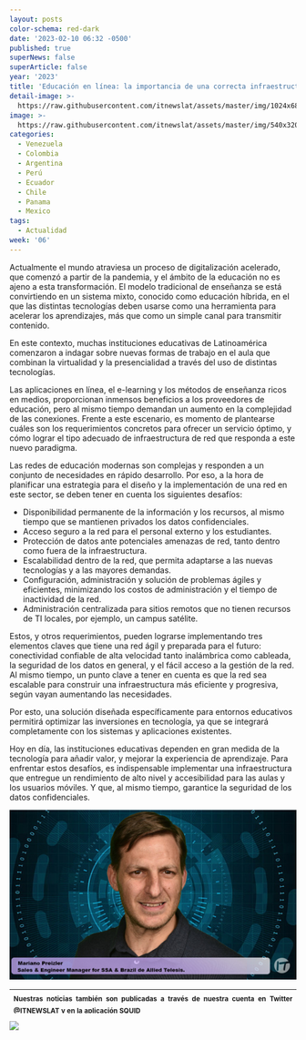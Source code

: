 ```yaml
---
layout: posts
color-schema: red-dark
date: '2023-02-10 06:32 -0500'
published: true
superNews: false
superArticle: false
year: '2023'
title: 'Educación en línea: la importancia de una correcta infraestructura de red'
detail-image: >-
  https://raw.githubusercontent.com/itnewslat/assets/master/img/1024x680/Mariano-Preizler-g.jpg
image: >-
  https://raw.githubusercontent.com/itnewslat/assets/master/img/540x320/Mariano-Preizler-p.jpg
categories:
  - Venezuela
  - Colombia
  - Argentina
  - Perú
  - Ecuador
  - Chile
  - Panama
  - Mexico
tags:
  - Actualidad
week: '06'
---
```

Actualmente el mundo atraviesa un proceso de digitalización acelerado, que comenzó a partir de la pandemia, y el ámbito de la educación no es ajeno a esta transformación. El modelo tradicional de enseñanza se está convirtiendo en un sistema mixto, conocido como educación híbrida, en el que las distintas tecnologías deben usarse como una herramienta para acelerar los aprendizajes, más que como un simple canal para transmitir contenido.
 
En este contexto, muchas instituciones educativas de Latinoamérica comenzaron a indagar sobre nuevas formas de trabajo en el aula que combinan la virtualidad y la presencialidad a través del uso de distintas tecnologías. 
 
Las aplicaciones en línea, el e-learning y los métodos de enseñanza ricos en medios, proporcionan inmensos beneficios a los proveedores de educación, pero al mismo tiempo demandan un aumento en la complejidad de las conexiones. Frente a este escenario, es momento de plantearse cuáles son los requerimientos concretos para ofrecer un servicio óptimo, y cómo lograr el tipo adecuado de infraestructura de red que responda a este nuevo paradigma.
 
Las redes de educación modernas son complejas y responden a un conjunto de necesidades en rápido desarrollo. Por eso, a la hora de planificar una estrategia para el diseño y la implementación de una red en este sector, se deben tener en cuenta los siguientes desafíos: 
 
- Disponibilidad permanente de la información y los recursos, al mismo tiempo que se mantienen privados los datos confidenciales.
- Acceso seguro a la red para el personal externo y los estudiantes.
- Protección de datos ante potenciales amenazas de red, tanto dentro como fuera de la infraestructura.
- Escalabilidad dentro de la red, que permita adaptarse a las nuevas tecnologías y a las mayores demandas.
- Configuración, administración y solución de problemas ágiles y eficientes, minimizando los costos de administración y el tiempo de inactividad de la red.
- Administración centralizada para sitios remotos que no tienen recursos de TI locales, por ejemplo, un campus satélite.
 
Estos, y otros requerimientos, pueden lograrse implementando tres elementos claves que tiene una red ágil y preparada para el futuro: conectividad confiable de alta velocidad tanto inalámbrica como cableada, la seguridad de los datos  en general,  y el fácil acceso a la gestión de la red. Al mismo tiempo, un punto clave a tener en cuenta es que la red sea escalable para construir una infraestructura más eficiente y progresiva, según vayan aumentando las necesidades. 
 
Por esto, una solución diseñada específicamente para entornos educativos permitirá optimizar las inversiones en tecnología, ya que se integrará completamente con los sistemas y aplicaciones existentes.
 
Hoy en día, las instituciones educativas dependen en gran medida de la tecnología para añadir valor, y mejorar la experiencia de aprendizaje. Para enfrentar estos desafíos, es indispensable implementar una infraestructura que entregue un rendimiento de alto nivel y accesibilidad para las aulas y los usuarios móviles. Y que, al mismo tiempo, garantice la seguridad de los datos confidenciales. 

![](https://raw.githubusercontent.com/itnewslat/assets/master/img/540x320/Mariano-Preizler-p.jpg)

<table style="height: 42px;" width="569">
<tbody>
<tr>
<td style="text-align: justify;"><sub><strong>Nuestras noticias también son publicadas a través de nuestra cuenta en Twitter <a href="https://twitter.com/itnewslat?lang=es">@ITNEWSLAT</a> y en la aplicación <a href="https://squidapp.co/en/">SQUID</a></strong></sub></td>
</tr>
</tbody>
</table>

<img src="https://tracker.metricool.com/c3po.jpg?hash=56f88a41e39ab42c063cc51676587a04"/>